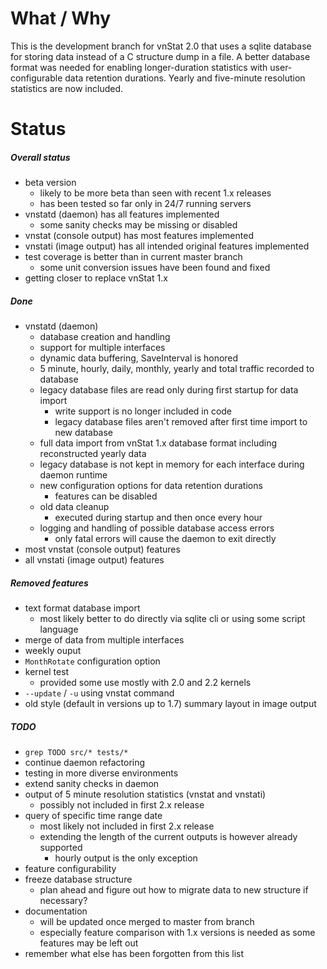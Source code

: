 # What / Why

This is the development branch for vnStat 2.0 that uses a sqlite database
for storing data instead of a C structure dump in a file. A better database
format was needed for enabling longer-duration statistics with user-configurable
data retention durations. Yearly and five-minute resolution statistics are now included.

# Status

##### Overall status

  * beta version
    * likely to be more beta than seen with recent 1.x releases
    * has been tested so far only in 24/7 running servers
  * vnstatd (daemon) has all features implemented
    * some sanity checks may be missing or disabled
  * vnstat (console output) has most features implemented
  * vnstati (image output) has all intended original features implemented
  * test coverage is better than in current master branch
    * some unit conversion issues have been found and fixed
  * getting closer to replace vnStat 1.x

##### Done

  * vnstatd (daemon)
    * database creation and handling
    * support for multiple interfaces
    * dynamic data buffering, SaveInterval is honored
    * 5 minute, hourly, daily, monthly, yearly and total traffic recorded to database
    * legacy database files are read only during first startup for data import
      * write support is no longer included in code
      * legacy database files aren't removed after first time import to new database
    * full data import from vnStat 1.x database format including reconstructed yearly data
    * legacy database is not kept in memory for each interface during daemon runtime
    * new configuration options for data retention durations
      * features can be disabled
    * old data cleanup
      * executed during startup and then once every hour
    * logging and handling of possible database access errors
      * only fatal errors will cause the daemon to exit directly
  * most vnstat (console output) features
  * all vnstati (image output) features

##### Removed features

  * text format database import
    * most likely better to do directly via sqlite cli or using some script language
  * merge of data from multiple interfaces
  * weekly ouput
  * `MonthRotate` configuration option
  * kernel test
    * provided some use mostly with 2.0 and 2.2 kernels
  * `--update` / `-u` using vnstat command
  * old style (default in versions up to 1.7) summary layout in image output

##### TODO

  * `grep TODO src/* tests/*`
  * continue daemon refactoring
  * testing in more diverse environments
  * extend sanity checks in daemon
  * output of 5 minute resolution statistics (vnstat and vnstati)
    * possibly not included in first 2.x release
  * query of specific time range date
    * most likely not included in first 2.x release
    * extending the length of the current outputs is however already supported
      * hourly output is the only exception
  * feature configurability
  * freeze database structure
    * plan ahead and figure out how to migrate data to new structure if necessary?
  * documentation
    * will be updated once merged to master from branch
    * especially feature comparison with 1.x versions is needed as some features may be left out
  * remember what else has been forgotten from this list
